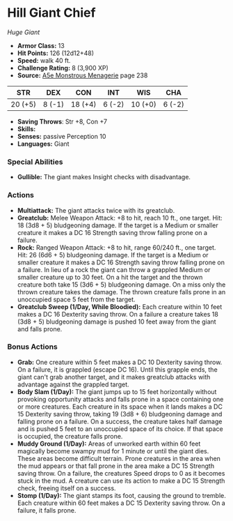 # Hill Giant Chief

*Huge* *Giant*

- **Armor Class:** 13
- **Hit Points:** 126 (12d12+48)
- **Speed:** walk 40 ft.
- **Challenge Rating:** 8 (3,900 XP)
- **Source:** [A5e Monstrous Menagerie](https://enpublishingrpg.com/products/level-up-monstrous-menagerie-a5e) page 238

| STR | DEX | CON | INT | WIS | CHA |
| --- | --- | --- | --- | --- | --- |
| 20 (+5) | 8 (-1) | 18 (+4) | 6 (-2) | 10 (+0) | 6 (-2) |

- **Saving Throws**: Str +8, Con +7
- **Skills:** 
- **Senses:** passive Perception 10
- **Languages:** Giant

### Special Abilities

- **Gullible:** The giant makes Insight checks with disadvantage.

### Actions

- **Multiattack:** The giant attacks twice with its greatclub.
- **Greatclub:** Melee Weapon Attack: +8 to hit, reach 10 ft., one target. Hit: 18 (3d8 + 5) bludgeoning damage. If the target is a Medium or smaller creature  it makes a DC 16 Strength saving throw  falling prone on a failure.
- **Rock:** Ranged Weapon Attack: +8 to hit, range 60/240 ft., one target. Hit: 26 (6d6 + 5) bludgeoning damage. If the target is a Medium or smaller creature  it makes a DC 16 Strength saving throw  falling prone on a failure. In lieu of a rock  the giant can throw a grappled Medium or smaller creature up to 30 feet. On a hit  the target and the thrown creature both take 15 (3d6 + 5) bludgeoning damage. On a miss  only the thrown creature takes the damage. The thrown creature falls prone in an unoccupied space 5 feet from the target.
- **Greatclub Sweep (1/Day, While Bloodied):** Each creature within 10 feet makes a DC 16 Dexterity saving throw. On a failure  a creature takes 18 (3d8 + 5) bludgeoning damage  is pushed 10 feet away from the giant  and falls prone.

### Bonus Actions

- **Grab:** One creature within 5 feet makes a DC 10 Dexterity saving throw. On a failure, it is grappled (escape DC 16). Until this grapple ends, the giant can't grab another target, and it makes greatclub attacks with advantage against the grappled target.
- **Body Slam (1/Day):** The giant jumps up to 15 feet horizontally without provoking opportunity attacks and falls prone in a space containing one or more creatures. Each creature in its space when it lands makes a DC 15 Dexterity saving throw, taking 19 (3d8 + 6) bludgeoning damage and falling prone on a failure. On a success, the creature takes half damage and is pushed 5 feet to an unoccupied space of its choice. If that space is occupied, the creature falls prone.
- **Muddy Ground (1/Day):** Areas of unworked earth within 60 feet magically become swampy mud for 1 minute or until the giant dies. These areas become difficult terrain. Prone creatures in the area when the mud appears or that fall prone in the area make a DC 15 Strength saving throw. On a failure, the creatures Speed drops to 0 as it becomes stuck in the mud. A creature can use its action to make a DC 15 Strength check, freeing itself on a success.
- **Stomp (1/Day):** The giant stamps its foot, causing the ground to tremble. Each creature within 60 feet makes a DC 15 Dexterity saving throw. On a failure, it falls prone.


